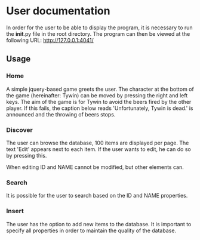# User documentation
In order for the user to be able to display the program, it is necessary to run the __init__.py file in the root directory. The program can then be viewed at the following URL: http://127.0.0.1:4041/

## Usage

### Home
A simple jquery-based game greets the user. The character at the bottom of the game (hereinafter: Tywin) can be moved by pressing the right and left keys. The aim of the game is for Tywin to avoid the beers fired by the other player. If this fails, the caption below reads 'Unfortunately, Tywin is dead.' is announced and the throwing of beers stops.

### Discover
The user can browse the database, 100 items are displayed per page. The text 'Edit' appears next to each item. If the user wants to edit, he can do so by pressing this. 

When editing ID and NAME cannot be modified, but other elements can.

### Search
It is possible for the user to search based on the ID and NAME properties.

### Insert
The user has the option to add new items to the database. It is important to specify all properties in order to maintain the quality of the database.



